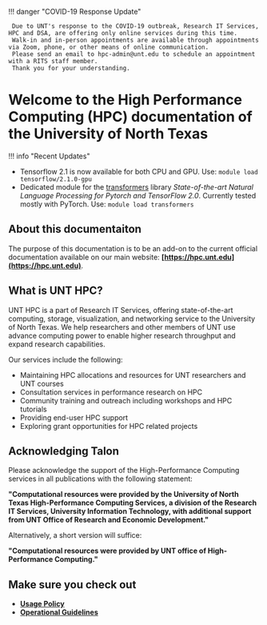 !!! danger "COVID-19 Response Update"

     Due to UNT's response to the COVID-19 outbreak, Research IT Services, HPC and DSA, are offering only online services during this time. 
     Walk-in and in-person appointments are available through appointments via Zoom, phone, or other means of online communication. 
     Please send an email to hpc-admin@unt.edu to schedule an appointment with a RITS staff member. 
     Thank you for your understanding.

# Welcome to the High Performance Computing (HPC) documentation of the University of North Texas

!!! info "Recent Updates"
* Tensorflow 2.1 is now available for both CPU and GPU. Use:  `module load tensorflow/2.1.0-gpu`
* Dedicated module for the [transformers](https://github.com/huggingface/transformers) library *State-of-the-art Natural Language Processing for Pytorch and TensorFlow 2.0*. Currently tested mostly with PyTorch. Use:  `module load transformers`

## About this documentaiton

The purpose of this documentation is to be an add-on to the current official documentation available on our main website: **[https://hpc.unt.edu](https://hpc.unt.edu)**.


## What is UNT HPC?

UNT HPC is a part of Research IT Services, offering state-of-the-art computing, storage, visualization, and networking service to the University of North Texas. We help researchers and other members of UNT use advance computing power to enable higher research throughput and expand research capabilities.

Our services include the following:

* Maintaining HPC allocations and resources for UNT researchers and UNT courses
* Consultation services in performance research on HPC
* Community training and outreach including workshops and HPC tutorials
* Providing end-user HPC support
* Exploring grant opportunities for HPC related projects


## Acknowledging Talon

Please acknowledge the support of the High-Performance Computing services in all publications with the following statement:

**"Computational resources were provided by the University of North Texas High-Performance Computing Services, a division of the Research IT Services, University Information Technology, with additional support from UNT Office of Research and Economic Development."**

Alternatively, a short version will suffice: 

**"Computational resources were provided by UNT office of High-Performance Computing."**

## Make sure you check out

* **[Usage Policy](https://hpc.unt.edu/usage-policy)**
* **[Operational Guidelines](https://hpc.unt.edu/hpc-ops)**

